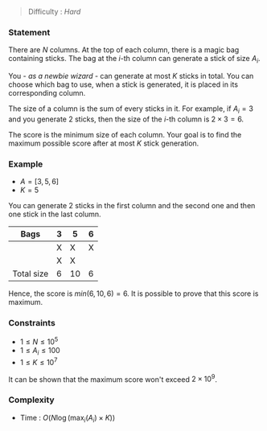 > Difficulty : *Hard*

### Statement
There are $N$ columns.
At the top of each column, there is a magic bag containing sticks.
The bag at the $i$-th column can generate a stick of size $A_i$.

You - *as a newbie wizard* - can generate at most $K$ sticks in total.
You can choose which bag to use, when a stick is generated, it is placed in its corresponding column.

The size of a column is the sum of every sticks in it.
For example, if $A_i = 3$ and you generate 2 sticks, then the size of the $i$-th column is $2 \times 3 = 6$.

The score is the minimum size of each column.
Your goal is to find the maximum possible score after at most $K$ stick generation.

### Example
- $A = [3, 5, 6]$
- $K = 5$

You can generate 2 sticks in the first column and the second one and then one stick in the last column.

| Bags       | 3   | 5   | 6   |
| ---------- | --- | --- | --- |
|            | X   | X   | X   |
|            | X   | X   |     |
| Total size | 6   | 10  | 6   |

Hence, the score is $min(6, 10, 6) = 6$.
It is possible to prove that this score is maximum.

### Constraints
- $1 \le N \le 10^5$
- $1 \le A_i \le 100$
- $1 \le K \le 10^7$

It can be shown that the maximum score won't exceed $2 \times 10^9$.

### Complexity
- Time : $O(N \log(\max_i(A_i) \times K))$
